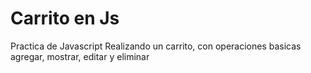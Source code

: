 # Carrito en Js
 Practica de Javascript Realizando un carrito, con operaciones basicas agregar, mostrar, editar y eliminar
